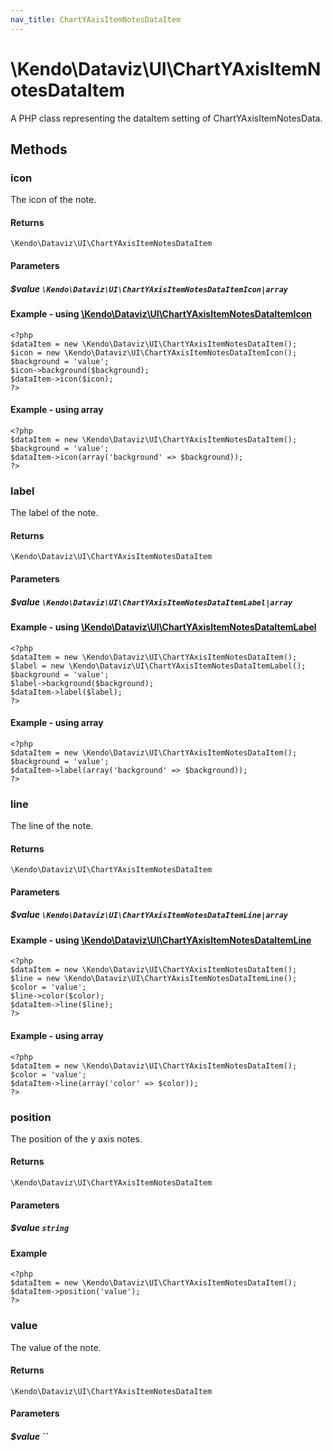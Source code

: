```yaml
---
nav_title: ChartYAxisItemNotesDataItem
---
```


# \Kendo\Dataviz\UI\ChartYAxisItemNotesDataItem

A PHP class representing the dataItem setting of ChartYAxisItemNotesData.


## Methods

### icon

The icon of the note.

#### Returns
`\Kendo\Dataviz\UI\ChartYAxisItemNotesDataItem`

#### Parameters

##### $value `\Kendo\Dataviz\UI\ChartYAxisItemNotesDataItemIcon|array`


#### Example - using [\Kendo\Dataviz\UI\ChartYAxisItemNotesDataItemIcon](/kendo-ui/api/wrappers/php/Kendo/Dataviz/UI/ChartYAxisItemNotesDataItemIcon)
    <?php
    $dataItem = new \Kendo\Dataviz\UI\ChartYAxisItemNotesDataItem();
    $icon = new \Kendo\Dataviz\UI\ChartYAxisItemNotesDataItemIcon();
    $background = 'value';
    $icon->background($background);
    $dataItem->icon($icon);
    ?>

#### Example - using array

    <?php
    $dataItem = new \Kendo\Dataviz\UI\ChartYAxisItemNotesDataItem();
    $background = 'value';
    $dataItem->icon(array('background' => $background));
    ?>

### label

The label of the note.

#### Returns
`\Kendo\Dataviz\UI\ChartYAxisItemNotesDataItem`

#### Parameters

##### $value `\Kendo\Dataviz\UI\ChartYAxisItemNotesDataItemLabel|array`


#### Example - using [\Kendo\Dataviz\UI\ChartYAxisItemNotesDataItemLabel](/kendo-ui/api/wrappers/php/Kendo/Dataviz/UI/ChartYAxisItemNotesDataItemLabel)
    <?php
    $dataItem = new \Kendo\Dataviz\UI\ChartYAxisItemNotesDataItem();
    $label = new \Kendo\Dataviz\UI\ChartYAxisItemNotesDataItemLabel();
    $background = 'value';
    $label->background($background);
    $dataItem->label($label);
    ?>

#### Example - using array

    <?php
    $dataItem = new \Kendo\Dataviz\UI\ChartYAxisItemNotesDataItem();
    $background = 'value';
    $dataItem->label(array('background' => $background));
    ?>

### line

The line of the note.

#### Returns
`\Kendo\Dataviz\UI\ChartYAxisItemNotesDataItem`

#### Parameters

##### $value `\Kendo\Dataviz\UI\ChartYAxisItemNotesDataItemLine|array`


#### Example - using [\Kendo\Dataviz\UI\ChartYAxisItemNotesDataItemLine](/kendo-ui/api/wrappers/php/Kendo/Dataviz/UI/ChartYAxisItemNotesDataItemLine)
    <?php
    $dataItem = new \Kendo\Dataviz\UI\ChartYAxisItemNotesDataItem();
    $line = new \Kendo\Dataviz\UI\ChartYAxisItemNotesDataItemLine();
    $color = 'value';
    $line->color($color);
    $dataItem->line($line);
    ?>

#### Example - using array

    <?php
    $dataItem = new \Kendo\Dataviz\UI\ChartYAxisItemNotesDataItem();
    $color = 'value';
    $dataItem->line(array('color' => $color));
    ?>

### position
The position of the y axis notes.

#### Returns
`\Kendo\Dataviz\UI\ChartYAxisItemNotesDataItem`

#### Parameters

##### $value `string`



#### Example 
    <?php
    $dataItem = new \Kendo\Dataviz\UI\ChartYAxisItemNotesDataItem();
    $dataItem->position('value');
    ?>

### value
The value of the note.

#### Returns
`\Kendo\Dataviz\UI\ChartYAxisItemNotesDataItem`

#### Parameters

##### $value ``



